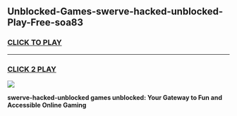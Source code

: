 
## Unblocked-Games-swerve-hacked-unblocked-Play-Free-soa83
<h3>
<a href="https://premium76.site?title=swerve-hacked-unblocked&ref=12A">CLICK TO PLAY</a></h3>
<hr>

<h3>
<a href="https://premium76.site?title=swerve-hacked-unblocked&ref=12A">CLICK 2 PLAY</a>
  
</h3>

<a href="https://premium76.site?title=swerve-hacked-unblocked&ref=12A"><img src="https://clearcache.store/games.png"></a>


**swerve-hacked-unblocked games unblocked: Your Gateway to Fun and Accessible Online Gaming**

